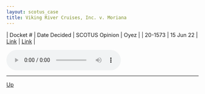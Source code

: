 ```yaml
---
layout: scotus_case
title: Viking River Cruises, Inc. v. Moriana
---
```


| Docket # | Date Decided | SCOTUS Opinion | Oyez |
| 20-1573 | 15 Jun 22 | [Link](https://www.supremecourt.gov/opinions/21pdf/596us2r43_gn0f.pdf) | [Link](https://www.oyez.org/cases/2021/20-1573) |

<audio controls>
   <source src='./resources/20-1573.mp3' type='audio/mpeg'>
</audio>

<object data='./resources/20-1573.pdf' type='application/pdf'></object>

---

[Up](./README.md)